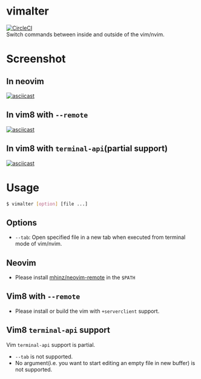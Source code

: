 # vimalter
[![CircleCI](https://circleci.com/gh/tennashi/vimalter/tree/master.svg?style=shield)](https://circleci.com/gh/tennashi/vimalter/tree/master)  
Switch commands between inside and outside of the vim/nvim.

# Screenshot
## In neovim
[![asciicast](https://asciinema.org/a/qmUVLV7e93kLWgBcI3ARt64vt.svg)](https://asciinema.org/a/qmUVLV7e93kLWgBcI3ARt64vt)

## In vim8 with `--remote`
[![asciicast](https://asciinema.org/a/045L59uL9XthDB6UBStzP1ojC.svg)](https://asciinema.org/a/045L59uL9XthDB6UBStzP1ojC)

## In vim8 with `terminal-api`(partial support)
[![asciicast](https://asciinema.org/a/4UM372nJ5LY65SKWNLhVqvcls.svg)](https://asciinema.org/a/4UM372nJ5LY65SKWNLhVqvcls)

# Usage
```bash
$ vimalter [option] [file ...]
```

## Options
* `--tab`: Open specified file in a new tab when executed from terminal mode of vim/nvim.

## Neovim
* Please install [mhinz/neovim-remote](https://github.com/mhinz/neovim-remote) in the `$PATH`

## Vim8 with `--remote`
* Please install or build the vim with `+serverclient` support.

## Vim8 `terminal-api` support
Vim `terminal-api` support is partial.
* `--tab` is not supported.
* No argument(i.e. you want to start editing an empty file in new buffer) is not supported.
